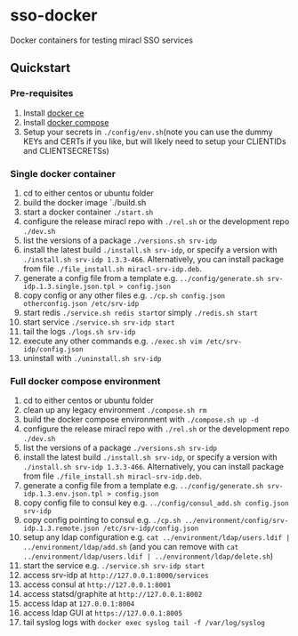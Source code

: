 # sso-docker
Docker containers for testing miracl SSO services

## Quickstart

### Pre-requisites

1. Install [docker ce](https://docs.docker.com/install/)
1. Install [docker compose](https://docs.docker.com/compose/install/)
1. Setup your secrets in `./config/env.sh`(note you can use the dummy KEYs and CERTs if you like, but will likely need to setup your CLIENTIDs and CLIENTSECRETSs)

### Single docker container

1. cd to either centos or ubuntu folder
1. build the docker image `./build.sh
1. start a docker container `./start.sh`
1. configure the release miracl repo with `./rel.sh` or the development repo `./dev.sh`
1. list the versions of a package `./versions.sh srv-idp`
1. install the latest build `./install.sh srv-idp`, or specify a version with `./install.sh srv-idp 1.3.3-466`. Alternatively, you can install package from file `./file_install.sh miracl-srv-idp.deb`.
1. generate a config file from a template e.g. `../config/generate.sh srv-idp.1.3.single.json.tpl > config.json`
1. copy config or any other files e.g. `./cp.sh config.json otherconfig.json /etc/srv-idp`
1. start redis `./service.sh redis start`or simply `./redis.sh start`
1. start service `./service.sh srv-idp start`
1. tail the logs `./logs.sh srv-idp`
1. execute any other commands e.g. `./exec.sh vim /etc/srv-idp/config.json`
1. uninstall with `./uninstall.sh srv-idp`

### Full docker compose environment

1. cd to either centos or ubuntu folder
1. clean up any legacy environment `./compose.sh rm`
1. build the docker compose environment with `./compose.sh up -d`
1. configure the release miracl repo with `./rel.sh` or the development repo `./dev.sh`
1. list the versions of a package `./versions.sh srv-idp`
1. install the latest build `./install.sh srv-idp`, or specify a version with `./install.sh srv-idp 1.3.3-466`. Alternatively, you can install package from file `./file_install.sh miracl-srv-idp.deb`.
1. generate a config file from a template e.g. `../config/generate.sh srv-idp.1.3.env.json.tpl > config.json`
1. copy config file to consul key e.g. `../config/consul_add.sh config.json srv-idp`
1. copy config pointing to consul e.g. `./cp.sh ../environment/config/srv-idp.1.3.remote.json /etc/srv-idp/config.json`
1. setup any ldap configuration e.g. `cat ../environment/ldap/users.ldif | ../environment/ldap/add.sh` (and you can remove with `cat ../environment/ldap/users.ldif | ../environment/ldap/delete.sh`)
1. start the service e.g. `./service.sh srv-idp start`
1. access srv-idp at `http://127.0.0.1:8000/services`
1. access consul at `http://127.0.0.1:8001`
1. access statsd/graphite at `http://127.0.0.1:8002`
1. access ldap at `127.0.0.1:8004`
1. access ldap GUI at `https://127.0.0.1:8005`
1. tail syslog logs with `docker exec syslog tail -f /var/log/syslog`
